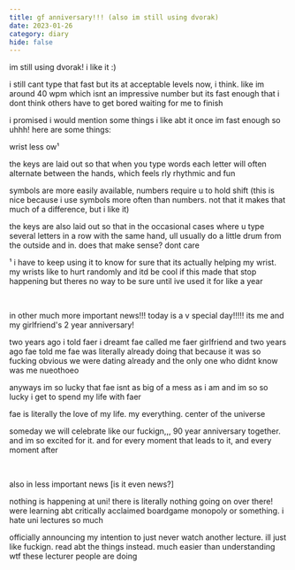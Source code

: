 ```yaml
---
title: gf anniversary!!! (also im still using dvorak)
date: 2023-01-26
category: diary
hide: false
---
```


im still using dvorak! i like it :)

i still cant type that fast but its at acceptable levels now, i think. like im around 40 wpm which isnt an impressive number but its fast enough that i dont think others have to get bored waiting for me to finish

i promised i would mention some things i like abt it once im fast enough so uhhh! here are some things:

wrist less ow¹

the keys are laid out so that when you type words each letter will often alternate between the hands, which feels rly rhythmic and fun

symbols are more easily available, numbers require u to hold shift (this is nice because i use symbols more often than numbers. not that it makes that much of a difference, but i like it)

the keys are also laid out so that in the occasional cases where u type several letters in a row with the same hand, ull usually do a little drum from the outside and in. does that make sense? dont care

¹ i have to keep using it to know for sure that its actually helping my wrist. my wrists like to hurt randomly and itd be cool if this made that stop happening but theres no way to be sure until ive used it for like a year

<br>

in other much more important news!!! today is a v special day!!!!! its me and my girlfriend's 2 year anniversary!

two years ago i told faer i dreamt fae called me faer girlfriend and two years ago fae told me fae was literally already doing that because it was so fucking obvious we were dating already and the only one who didnt know was me nueothoeo

anyways im so lucky that fae isnt as big of a mess as i am and im so so lucky i get to spend my life with faer

fae is literally the love of my life. my everything. center of the universe

someday we will celebrate like our fuckign,,, 90 year anniversary together. and im so excited for it. and for every moment that leads to it, and every moment after

<br>

also in less important news [is it even news?]

nothing is happening at uni! there is literally nothing going on over there! were learning abt critically acclaimed boardgame monopoly or something. i hate uni lectures so much

officially announcing my intention to just never watch another lecture. ill just like fuckign. read abt the things instead. much easier than understanding wtf these lecturer people are doing
